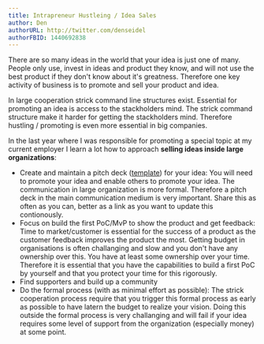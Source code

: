 ```yaml
---
title: Intrapreneur Hustleing / Idea Sales
author: Den
authorURL: http://twitter.com/denseidel
authorFBID: 1440692838
---
```


There are so many ideas in the world that your idea is just one of many. People only use, invest in ideas and product they know, and will not use the best product if they don't know about it's greatness. Therefore one key activity of business is to promote and sell your product and idea. 

In large cooperation strick command line structures exist. Essential for promoting an idea is access to the stackholders mind. The strick command structure make it harder for getting the stackholders mind. Therefore hustling / promoting is even more essential in big companies. 

In the last year where I was responsible for promoting a special topic at my current employer I learn a lot how to approach **selling ideas inside large organizations**: 

* Create and maintain a pitch deck ([template](https://drive.google.com/open?id=1zgj-UYo5VECIUhPk7c9FgPPSDhSy7tSlNyqCbMfTVyM)) for your idea: You will need to promote your idea and enable others to promote your idea. The communication in large organization is more formal. Therefore a pitch deck in the main communication medium is very important. Share this as often as you can, better as a link as you want to update this contionously. 
* Focus on build the first PoC/MvP to show the product and get feedback: Time to market/customer is essential for the success of a product as the customer feedback improves the product the most. Getting budget in organisations is often challanging and slow and you don't have any ownership over this. You have at least some ownership over your time. Therefore it is essential that you have the capabilities to build a first PoC by yourself and that you protect your time for this rigorously. 
* Find supporters and build up a community
* Do the formal process (with as minimal effort as possible): The strick cooperation process require that you trigger this formal process as early as possible to have latern the budget to realize your vision. Doing this outside the formal process is very challanging and will fail if your idea requires some level of support from the organization (especially money) at some point. 
